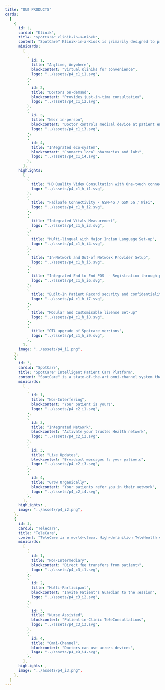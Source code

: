```yaml
---
title: "OUR PRODUCTS"
cards:
  [
    {
      id: 1,
      cardid: "Klinik",
      title: "SpotCare™ Klinik-in-a-Kiosk",
      content: "SpotCare™ Klinik-in-a-Kiosk is primarily designed to provide neighbourhood solutions to an enclosed entity. It brings in remote doctor's desk by integrating vitals measuring medical device at the patient end of Kiosk, which is controlled and operated by the doctor remotely",
      minicards:
        [
          {
            id: 1,
            title: "Anytime, Anywhere",
            blockcontent: "Virtual Kliniks for Convenience",
            logo: "../assets/p4_c1_i1.svg",
          },
          {
            id: 2,
            title: "Doctors on-demand",
            blockcontent: "Provides just-in-time consultation",
            logo: "../assets/p4_c1_i2.svg",
          },
          {
            id: 3,
            title: "Near in-person",
            blockcontent: "Doctor controls medical device at patient end",
            logo: "../assets/p4_c1_i3.svg",
          },
          {
            id: 4,
            title: "Integrated eco-system",
            blockcontent: "Connects local pharmacies and labs",
            logo: "../assets/p4_c1_i4.svg",
          },
        ],
      highlights:
        [
          {
            title: "HD Quality Video Consultation with One-touch connect",
            logo: "../assets/p4_c1_h_i1.svg",
          },
          {
            title: "FailSafe Connectivity - GSM-4G / GSM 5G / WiFi",
            logo: "../assets/p4_c1_h_i2.svg",
          },
          {
            title: "Integrated Vitals Measurement",
            logo: "../assets/p4_c1_h_i3.svg",
          },
          {
            title: "Multi-lingual with Major Indian Language Set-up",
            logo: "../assets/p4_c1_h_i4.svg",
          },
          {
            title: "In-Network and Out-of Network Provider Setup",
            logo: "../assets/p4_c1_h_i5.svg",
          },
          {
            title: "Integrated End to End POS  - Registration through payment gateway",
            logo: "../assets/p4_c1_h_i6.svg",
          },
          {
            title: "Built-In Patient Record security and confidentiality",
            logo: "../assets/p4_c1_h_i7.svg",
          },
          {
            title: "Modular and Customisable license Set-up",
            logo: "../assets/p4_c1_h_i8.svg",
          },
          {
            title: "OTA upgrade of Spotcare versions",
            logo: "../assets/p4_c1_h_i9.svg",
          },
        ],
      image: "../assets/p4_i1.png",
    },
    {
      id: 2,
      cardid: "SpotCare",
      title: "SpotCare™ Intelligent Patient Care Platform",
      content: "SpotCare™ is a state-of-the-art omni-channel system that allows doctors to keep electronic medical records  in a safe and secure way. SpotCare™ Doctor and SpotCare Patient Apps work together seamlessly to bring in convenience and quality to every doctor's consultation.",
      minicards:
        [
          {
            id: 1,
            title: "Non-Interfering",
            blockcontent: "Your patient is yours",
            logo: "../assets/p4_c2_i1.svg",
          },
          {
            id: 2,
            title: "Integrated Network",
            blockcontent: "Activate your trusted Health network",
            logo: "../assets/p4_c2_i2.svg",
          },
          {
            id: 3,
            title: "Live Updates",
            blockcontent: "Broadcast messages to your patients",
            logo: "../assets/p4_c2_i3.svg",
          },
          {
            id: 4,
            title: "Grow Organically",
            blockcontent: "Your patients refer you in their network",
            logo: "../assets/p4_c2_i4.svg",
          },
        ],
      highlights: ,
      image: "../assets/p4_i2.png",
    },
    {
      id: 3,
      cardid: "Telecare",
      title: "TeleCare",
      content: "TeleCare is a world-class, High-definition TeleHealth offering from Klinik Everywhere. It enables doctors to provide high-quality, real-time teleconsultation to their patients while working on their EMR. TeleCare provides flexibility in consultation timing. It also allows doctors and patients to consult without fear of time-out.",
      minicards:
        [
          {
            id: 1,
            title: "Non-Intermediary",
            blockcontent: "Direct fee transfers from patients",
            logo: "../assets/p4_c3_i1.svg",
          },
          {
            id: 2,
            title: "Multi-Participant",
            blockcontent: "Invite Patient's Guardian to the session",
            logo: "../assets/p4_c3_i2.svg",
          },
          {
            id: 3,
            title: "Nurse Assisted",
            blockcontent: "Patient-in-Clinic TeleConsultations",
            logo: "../assets/p4_c3_i3.svg",
          },
          {
            id: 4,
            title: "Omni-Channel",
            blockcontent: "Doctors can use across devices",
            logo: "../assets/p4_c3_i4.svg",
          },
        ],
      highlights: ,
      image: "../assets/p4_i3.png",
    },
  ]
---
```

